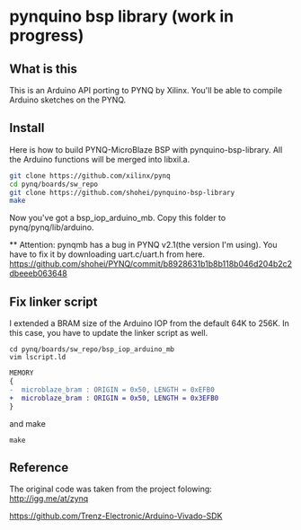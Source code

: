 # pynquino bsp library (work in progress)
## What is this
This is an Arduino API porting to PYNQ by Xilinx. You'll be able to compile Arduino sketches on the PYNQ.

## Install 
Here is how to build PYNQ-MicroBlaze BSP with pynquino-bsp-library. All the Arduino functions will be merged into libxil.a.
```sh
git clone https://github.com/xilinx/pynq
cd pynq/boards/sw_repo
git clone https://github.com/shohei/pynquino-bsp-library
make
```
Now you've got a bsp_iop_arduino_mb. Copy this folder to pynq/pynq/lib/arduino.

** Attention: pynqmb has a bug in PYNQ v2.1(the version I'm using). You have to fix it by downloading uart.c/uart.h from here.
https://github.com/shohei/PYNQ/commit/b8928631b1b8b118b046d204b2c2dbeeeb063648

## Fix linker script
I extended a BRAM size of the Arduino IOP from the default 64K to 256K. In this case, you have to update the linker script as well.
```
cd pynq/boards/sw_repo/bsp_iop_arduino_mb
vim lscript.ld
```
```diff
MEMORY
{
-  microblaze_bram : ORIGIN = 0x50, LENGTH = 0xEFB0
+  microblaze_bram : ORIGIN = 0x50, LENGTH = 0x3EFB0
}
```
and make
```
make
```

## Reference
The original code was taken from the project folowing:
http://igg.me/at/zynq

https://github.com/Trenz-Electronic/Arduino-Vivado-SDK
